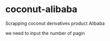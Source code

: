 # coconut-alibaba
Scrapping coconut derivatives product Alibaba

we need to input the number of pagin
